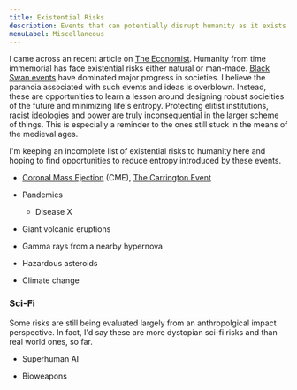 ```yaml
---
title: Existential Risks
description: Events that can potentially disrupt humanity as it exists
menuLabel: Miscellaneous
---
```


I came across an recent article on [The Economist](https://www.economist.com/briefing/2020/06/25/the-world-should-think-better-about-catastrophic-and-existential-risks). Humanity
from time immemorial has face existential risks either natural or man-made. [Black
Swan events](https://en.wikipedia.org/wiki/Black_swan_theory) have dominated
major progress in societies. I believe the paranoia associated with such events
and ideas is overblown. Instead, these are opportunities to learn a lesson around
designing robust socieities of the future and minimizing life's entropy. Protecting
elitist institutions, racist ideologies and power are truly inconsequential in
the larger scheme of things. This is especially a reminder to the ones still stuck
in the means of the medieval ages.

I'm keeping an incomplete list of existential risks to humanity here and hoping
to find opportunities to reduce entropy introduced by these events.

- [Coronal Mass Ejection](https://en.wikipedia.org/wiki/Coronal_mass_ejection) (CME), [The Carrington Event](https://en.wikipedia.org/wiki/September_1859_geomagnetic_storm)

- Pandemics

  - Disease X

- Giant volcanic eruptions

- Gamma rays from a nearby hypernova

- Hazardous asteroids

- Climate change

### Sci-Fi

Some risks are still being evaluated largely from an anthropolgical impact
perspective. In fact, I'd say these are more dystopian sci-fi risks and than
real world ones, so far.

- Superhuman AI

- Bioweapons
